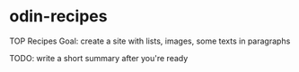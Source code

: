 # odin-recipes
TOP Recipes
Goal: create a site with lists, images, some texts in paragraphs 

TODO: write a short summary after you're ready
